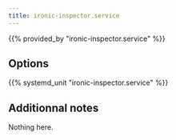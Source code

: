 ```yaml
---
title: ironic-inspector.service
---
```


{{% provided_by "ironic-inspector.service" %}}

## Options

{{% systemd_unit "ironic-inspector.service" %}}

## Additionnal notes

Nothing here.